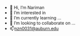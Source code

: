- 👋 Hi, I’m Nariman 
- 👀 I’m interested in 
- 🌱 I’m currently learning ...
- 💞️ I’m looking to collaborate on ...
- 📫nzn0031@auburn.edu

<!---
neiwelt/neiwelt is a ✨ special ✨ repository because its `README.md` (this file) appears on your GitHub profile.
You can click the Preview link to take a look at your changes.
--->
